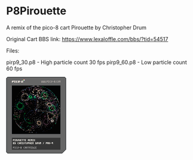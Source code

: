 # P8Pirouette
A remix of the pico-8 cart Pirouette by Christopher Drum 

Original Cart BBS link:
https://www.lexaloffle.com/bbs/?tid=54517

Files:

pirp9_30.p8 - High particle count 30 fps
pirp9_60.p8 - Low particle count 60 fps

![Screenshot](/pirp930.p8.png?raw=true)

